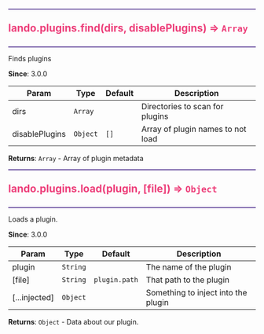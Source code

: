 <a id="landopluginsfind"></a>

<h2 id="landopluginsfind" style="color: #ED3F7A; margin: 10px 0px; border-width: 2px 0px; padding: 25px 0px; border-color: #664b9d; border-style: solid;">
  lando.plugins.find(dirs, disablePlugins) ⇒ <code>Array</code></h2>
<div class="api-body-header"></div>

Finds plugins

**Since**: 3.0.0  

| Param | Type | Default | Description |
| --- | --- | --- | --- |
| dirs | <code>Array</code> |  | Directories to scan for plugins |
| disablePlugins | <code>Object</code> | <code>[]</code> | Array of plugin names to not load |

**Returns**: <code>Array</code> - Array of plugin metadata  
<div class="api-body-footer"></div>
<a id="landopluginsload"></a>

<h2 id="landopluginsload" style="color: #ED3F7A; margin: 10px 0px; border-width: 2px 0px; padding: 25px 0px; border-color: #664b9d; border-style: solid;">
  lando.plugins.load(plugin, [file]) ⇒ <code>Object</code></h2>
<div class="api-body-header"></div>

Loads a plugin.

**Since**: 3.0.0  

| Param | Type | Default | Description |
| --- | --- | --- | --- |
| plugin | <code>String</code> |  | The name of the plugin |
| [file] | <code>String</code> | <code>plugin.path</code> | That path to the plugin |
| [...injected] | <code>Object</code> |  | Something to inject into the plugin |

**Returns**: <code>Object</code> - Data about our plugin.  
<div class="api-body-footer"></div>
